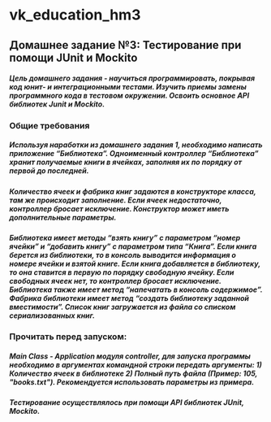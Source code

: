 # vk_education_hm3

## Домашнее задание №3: Тестирование при помощи JUnit и Mockito
##### Цель домашнего задания - научиться программировать, покрывая код юнит- и интеграционными тестами. Изучить приемы замены программного кода в тестовом окружении. Освоить основное API библиотек Junit и Mockito.

### Общие требования
##### Используя наработки из домашнего задания 1, необходимо написать приложение “Библиотека”. Одноименный контроллер “Библиотека” хранит получаемые книги в ячейках, заполняя их по порядку от первой до последней. 

##### Количество ячеек и фабрика книг задаются в конструкторе класса, там же происходит заполнение. Если ячеек недостаточно, контроллер бросает исключение. Конструктор может иметь дополнительные параметры.

##### Библиотека имеет методы “взять книгу” с параметром “номер ячейки” и “добавить книгу” с параметром типа “Книга”. Если книга берется из библиотеки, то в консоль выводится информация о номере ячейки и взятой книге. Если книга добавляется в библиотеку, то она ставится в первую по порядку свободную ячейку. Если свободных ячеек нет, то контроллер бросает исключение. Библиотека также имеет метод “напечатать в консоль содержимое”. Фабрика библиотеки имеет метод “создать библиотеку заданной вместимости”. Список книг загружается из файла со списком сериализованных книг.

### Прочитать перед запуском:

##### Main Class - Application модуля controller, для запуска программы необходимо в аргументах командной строки передать аргументы: 1) Количество ячеек в библиотеке 2) Полный путь файла (Пример: 105, "books.txt"). Рекомендуется использовать параметры из примера.
##### Тестирование осуществлялось при помощи API библиотек JUnit, Mockito.
